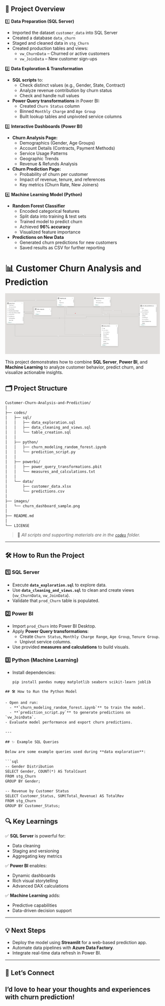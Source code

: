 ## 🚀 Project Overview


1️⃣ **Data Preparation (SQL Server)**  
- Imported the dataset `customer_data` into SQL Server  
- Created a database `data_churn`  
- Staged and cleaned data in `stg_Churn`  
- Created production tables and views:
  - `vw_ChurnData` – Churned or active customers
  - `vw_JoinData` – New customer sign-ups

2️⃣ **Data Exploration & Transformation**
- **SQL scripts** to:
  - Check distinct values (e.g., Gender, State, Contract)
  - Analyze revenue contribution by churn status
  - Check and handle null values
- **Power Query transformations** in Power BI:
  - Created `Churn Status` column
  - Binned `Monthly Charge` and `Age Group`
  - Built lookup tables and unpivoted service columns

3️⃣ **Interactive Dashboards (Power BI)**
- **Churn Analysis Page:**
  - Demographics (Gender, Age Groups)
  - Account Details (Contracts, Payment Methods)
  - Service Usage Patterns
  - Geographic Trends
  - Revenue & Refunds Analysis
- **Churn Prediction Page:**
  - Probability of churn per customer
  - Impact of revenue, tenure, and references
  - Key metrics (Churn Rate, New Joiners)

4️⃣ **Machine Learning Model (Python)**
- **Random Forest Classifier**
  - Encoded categorical features
  - Split data into training & test sets
  - Trained model to predict churn
  - Achieved **96% accuracy**
  - Visualized feature importance
- **Predictions on New Data**
  - Generated churn predictions for new customers
  - Saved results as CSV for further reporting

# 📊 Customer Churn Analysis and Prediction

![Data Model](/data_model.png)

This project demonstrates how to combine **SQL Server**, **Power BI**, and **Machine Learning** to analyze customer behavior, predict churn, and visualize actionable insights.


## 🗂️ Project Structure

```text
Customer-Churn-Analysis-and-Prediction/
│
├── codes/
│   ├── sql/
│   │   ├── data_exploration.sql
│   │   ├── data_cleaning_and_views.sql
│   │   └── table_creation.sql
│   │
│   ├── python/
│   │   ├── churn_modeling_random_forest.ipynb
│   │   └── prediction_script.py
│   │
│   ├── powerbi/
│   │   ├── power_query_transformations.pbit
│   │   └── measures_and_calculations.txt
│   │
│   └── data/
│       ├── customer_data.xlsx
│       └── predictions.csv
│
├── images/
│   └── churn_dashboard_sample.png
│
├── README.md
│
└── LICENSE

```

> 📂 *All scripts and supporting materials are in the [`codes`](codes) folder.*

---

## 🛠️ How to Run the Project

### 1️⃣ SQL Server

- Execute **`data_exploration.sql`** to explore data.
- Use **`data_cleaning_and_views.sql`** to clean and create views (`vw_ChurnData`, `vw_JoinData`).
- Validate that `prod_Churn` table is populated.

### 2️⃣ Power BI

- Import `prod_Churn` into Power BI Desktop.
- Apply **Power Query transformations**:
  - Create `Churn Status`, `Monthly Charge Range`, `Age Group`, `Tenure Group`.
  - Unpivot service columns.
- Use provided **measures and calculations** to build visuals.

### 3️⃣ Python (Machine Learning)

- Install dependencies:

  ```bash
  pip install pandas numpy matplotlib seaborn scikit-learn joblib

```
## 🛠️ How to Run the Python Model

- Open and run:
  - **`churn_modeling_random_forest.ipynb`** to train the model.
  - **`prediction_script.py`** to generate predictions on `vw_JoinData`.
- Evaluate model performance and export churn predictions.

---

## ✨ Example SQL Queries

Below are some example queries used during **data exploration**:

```sql
-- Gender Distribution
SELECT Gender, COUNT(*) AS TotalCount
FROM stg_Churn
GROUP BY Gender;

-- Revenue by Customer Status
SELECT Customer_Status, SUM(Total_Revenue) AS TotalRev
FROM stg_Churn
GROUP BY Customer_Status;

```
## 🔍 Key Learnings

✅ **SQL Server** is powerful for:
- Data cleaning
- Staging and versioning
- Aggregating key metrics

✅ **Power BI** enables:
- Dynamic dashboards
- Rich visual storytelling
- Advanced DAX calculations

✅ **Machine Learning** adds:
- Predictive capabilities
- Data-driven decision support

---

## 💡 Next Steps

- Deploy the model using **Streamlit** for a web-based prediction app.
- Automate data pipelines with **Azure Data Factory**.
- Integrate real-time data refresh in Power BI.
---
## 🤝 Let’s Connect

I’d love to hear your thoughts and experiences with churn prediction!  
---


